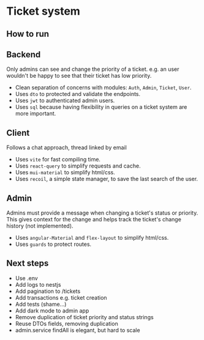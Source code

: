 # Ticket system

## How to run

## Backend

Only admins can see and change the priority of a ticket.
e.g. an user wouldn't be happy to see that their ticket has low priority.

- Clean separation of concerns with modules: `Auth`, `Admin`, `Ticket`, `User`.
- Uses `dto` to protected and validate the endpoints.
- Uses `jwt` to authenticated admin users.
- Uses `sql` because having flexibility in queries on a ticket system are more important.

## Client

Follows a chat approach, thread linked by email

- Uses `vite` for fast compiling time.
- Uses `react-query` to simplify requests and cache.
- Uses `mui-material` to simplify html/css.
- Uses `recoil`, a simple state manager, to save the last search of the user.

## Admin

Admins must provide a message when changing a ticket's status or priority.
This gives context for the change and helps track the ticket's change history (not implemented).

- Uses `angular-Material` and `flex-layout` to simplify html/css.
- Uses `guards` to protect routes.

## Next steps

- Use .env
- Add logs to nestjs
- Add pagination to /tickets
- Add transactions e.g. ticket creation
- Add tests (shame...)
- Add dark mode to admin app
- Remove duplication of ticket priority and status strings
- Reuse DTOs fields, removing duplication
- admin.service findAll is elegant, but hard to scale
